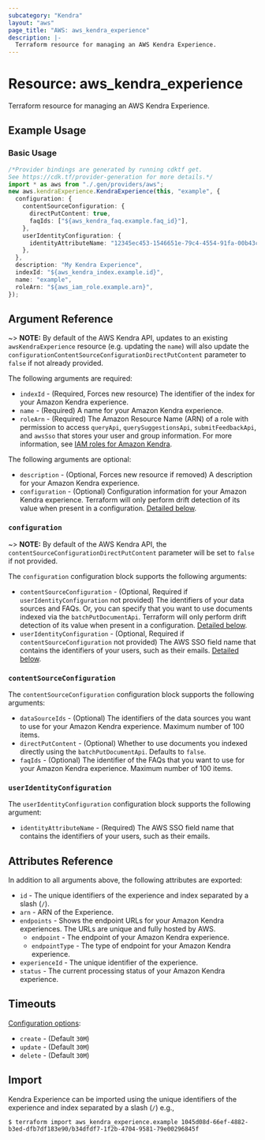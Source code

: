 ```yaml
---
subcategory: "Kendra"
layout: "aws"
page_title: "AWS: aws_kendra_experience"
description: |-
  Terraform resource for managing an AWS Kendra Experience.
---
```


# Resource: aws\_kendra\_experience

Terraform resource for managing an AWS Kendra Experience.

## Example Usage

### Basic Usage

```typescript
/*Provider bindings are generated by running cdktf get.
See https://cdk.tf/provider-generation for more details.*/
import * as aws from "./.gen/providers/aws";
new aws.kendraExperience.KendraExperience(this, "example", {
  configuration: {
    contentSourceConfiguration: {
      directPutContent: true,
      faqIds: ["${aws_kendra_faq.example.faq_id}"],
    },
    userIdentityConfiguration: {
      identityAttributeName: "12345ec453-1546651e-79c4-4554-91fa-00b43ccfa245",
    },
  },
  description: "My Kendra Experience",
  indexId: "${aws_kendra_index.example.id}",
  name: "example",
  roleArn: "${aws_iam_role.example.arn}",
});

```

## Argument Reference

\~> **NOTE:** By default of the AWS Kendra API, updates to an existing `awsKendraExperience` resource (e.g. updating the `name`) will also update the `configurationContentSourceConfigurationDirectPutContent` parameter to `false` if not already provided.

The following arguments are required:

* `indexId` - (Required, Forces new resource) The identifier of the index for your Amazon Kendra experience.
* `name` - (Required) A name for your Amazon Kendra experience.
* `roleArn` - (Required) The Amazon Resource Name (ARN) of a role with permission to access `queryApi`, `querySuggestionsApi`, `submitFeedbackApi`, and `awsSso` that stores your user and group information. For more information, see [IAM roles for Amazon Kendra](https://docs.aws.amazon.com/kendra/latest/dg/iam-roles.html).

The following arguments are optional:

* `description` - (Optional, Forces new resource if removed) A description for your Amazon Kendra experience.
* `configuration` - (Optional) Configuration information for your Amazon Kendra experience. Terraform will only perform drift detection of its value when present in a configuration. [Detailed below](#configuration).

### `configuration`

\~> **NOTE:** By default of the AWS Kendra API, the `contentSourceConfigurationDirectPutContent` parameter will be set to `false` if not provided.

The `configuration` configuration block supports the following arguments:

* `contentSourceConfiguration` - (Optional, Required if `userIdentityConfiguration` not provided) The identifiers of your data sources and FAQs. Or, you can specify that you want to use documents indexed via the `batchPutDocumentApi`. Terraform will only perform drift detection of its value when present in a configuration. [Detailed below](#content_source_configuration).
* `userIdentityConfiguration` - (Optional, Required if `contentSourceConfiguration` not provided) The AWS SSO field name that contains the identifiers of your users, such as their emails. [Detailed below](#user_identity_configuration).

### `contentSourceConfiguration`

The `contentSourceConfiguration` configuration block supports the following arguments:

* `dataSourceIds` - (Optional) The identifiers of the data sources you want to use for your Amazon Kendra experience. Maximum number of 100 items.
* `directPutContent` - (Optional) Whether to use documents you indexed directly using the `batchPutDocumentApi`. Defaults to `false`.
* `faqIds` - (Optional) The identifier of the FAQs that you want to use for your Amazon Kendra experience. Maximum number of 100 items.

### `userIdentityConfiguration`

The `userIdentityConfiguration` configuration block supports the following argument:

* `identityAttributeName` - (Required) The AWS SSO field name that contains the identifiers of your users, such as their emails.

## Attributes Reference

In addition to all arguments above, the following attributes are exported:

* `id` - The unique identifiers of the experience and index separated by a slash (`/`).
* `arn` - ARN of the Experience.
* `endpoints` - Shows the endpoint URLs for your Amazon Kendra experiences. The URLs are unique and fully hosted by AWS.
  * `endpoint` - The endpoint of your Amazon Kendra experience.
  * `endpointType` - The type of endpoint for your Amazon Kendra experience.
* `experienceId` - The unique identifier of the experience.
* `status` - The current processing status of your Amazon Kendra experience.

## Timeouts

[Configuration options](https://developer.hashicorp.com/terraform/language/resources/syntax#operation-timeouts):

* `create` - (Default `30M`)
* `update` - (Default `30M`)
* `delete` - (Default `30M`)

## Import

Kendra Experience can be imported using the unique identifiers of the experience and index separated by a slash (`/`) e.g.,

```console
$ terraform import aws_kendra_experience.example 1045d08d-66ef-4882-b3ed-dfb7df183e90/b34dfdf7-1f2b-4704-9581-79e00296845f
```
